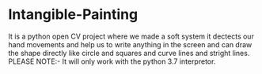 # Intangible-Painting
It is a python open CV project where we made a soft  system it dectects  our hand movements and help us to write anything in the screen and can draw the shape directly like circle and squares and curve lines and stright lines.
PLEASE NOTE:- It will only work with the python 3.7 interpretor.
